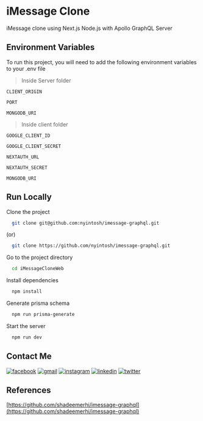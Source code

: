 # iMessage Clone

iMessage clone using Next.js Node.js with Apollo GraphQL Server

## Environment Variables

To run this project, you will need to add the following environment variables to your .env file

> Inside Server folder

`CLIENT_ORIGIN`

`PORT`

`MONGODB_URI`

> Inside client folder

`GOOGLE_CLIENT_ID`

`GOOGLE_CLIENT_SECRET`

`NEXTAUTH_URL`

`NEXTAUTH_SECRET`

`MONGODB_URI`

## Run Locally

Clone the project

```bash
  git clone git@github.com:nyintosh/imessage-graphql.git
```

(or)

```bash
  git clone https://github.com/nyintosh/imessage-graphql.git
```

Go to the project directory

```bash
  cd iMessageCloneWeb
```

Install dependencies

```bash
  npm install
```

Generate prisma schema

```bash
  npm run prisma-generate
```

Start the server

```bash
  npm run dev
```

## Contact Me

[![facebook](https://img.shields.io/badge/Facebook-1877F2?style=for-the-badge&logo=facebook&logoColor=white)](https://facebook.com/nyintosh/)
[![gmail](https://img.shields.io/badge/Gmail-D14836?style=for-the-badge&logo=gmail&logoColor=white)](mailto:nyintosh@gmail.com)
[![instagram](https://img.shields.io/badge/Instagram-E4405F?style=for-the-badge&logo=instagram&logoColor=white)](https://instagram.com/nyintosh/)
[![linkedin](https://img.shields.io/badge/LinkedIn-0077B5?style=for-the-badge&logo=linkedin&logoColor=white)](https://www.linkedin.com/in/nyintosh/)
[![twitter](https://img.shields.io/badge/Twitter-1DA1F2?style=for-the-badge&logo=twitter&logoColor=white)](https://www.twitter.com/nyintosh/)

## References

[https://github.com/shadeemerhi/imessage-graphql](https://github.com/shadeemerhi/imessage-graphql)
